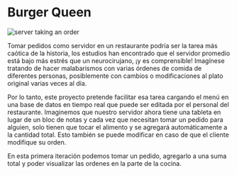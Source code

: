 # Burger Queen 

![server taking an order](https://corvirtus.com/wp-content/uploads/bfi_thumb/Female-restaurant-server-providing-service-to-customers-nasj6v4eqxcocr464fo1zruez72g1peubrgoermhf8.jpg)

Tomar pedidos como servidor en un restaurante podría ser la tarea más caótica de la historia, los estudios han encontrado que el servidor promedio está bajo más estrés que un neurocirujano, ¡y es comprensible! Imagínese tratando de hacer malabarismos con varias órdenes de comida de diferentes personas, posiblemente con cambios o modificaciones al plato original varias veces al día.

Por lo tanto, este proyecto pretende facilitar esa tarea cargando el menú en una base de datos en tiempo real que puede ser editada por el personal del restaurante. Imaginemos que nuestro servidor ahora tiene una tableta en lugar de un bloc de notas y cada vez que necesitan tomar un pedido para alguien, solo tienen que tocar el alimento y se agregará automáticamente a la cantidad total. Esto también se puede modificar en caso de que el cliente modifique su orden.

En esta primera iteración podemos tomar un pedido, agregarlo a una suma total y poder visualizar las ordenes en la parte de la cocina.